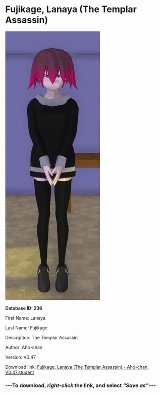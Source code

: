 # Fujikage, Lanaya (The Templar Assassin)

<img src="https://raw.githubusercontent.com/Arbiter1223/Daigaku-Gurashi-Custom-Students/master/Students/Files/Fujikage%2C%20Lanaya%20(The%20Templar%20Assassin).png" title="Fujikage, Lanaya (The Templar Assassin) - Aho-chan, V0.47">

**Database ID: 236**

First Name: Lanaya

Last Name: Fujikage

Description: The Templar Assassin

Author: Aho-chan

Version: V0.47

Download link: <a href="https://raw.githubusercontent.com/Arbiter1223/Daigaku-Gurashi-Custom-Students/master/Students/Files/Fujikage%2C%20Lanaya%20(The%20Templar%20Assassin)%20-%20Aho-chan%2C%20V0.47.student">Fujikage, Lanaya (The Templar Assassin) - Aho-chan, V0.47.student</a>

### ---**To download, _right-click_ the link, and select _"Save as"_**---
